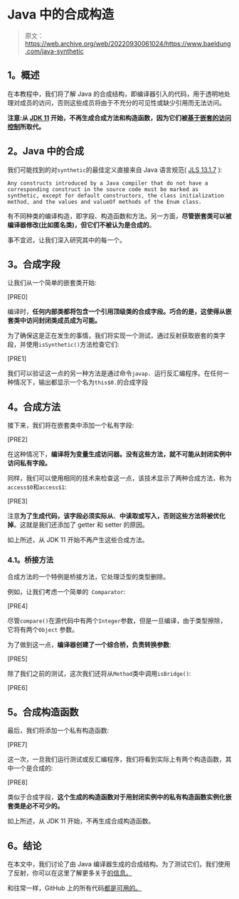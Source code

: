 # Java 中的合成构造

> 原文：<https://web.archive.org/web/20220930061024/https://www.baeldung.com/java-synthetic>

## **1。概述**

在本教程中，我们将了解 Java 的合成结构，即编译器引入的代码，用于透明地处理对成员的访问，否则这些成员将由于不充分的可见性或缺少引用而无法访问。

**注意:从 [JDK 11](https://web.archive.org/web/20221011132110/https://openjdk.java.net/jeps/181) 开始，不再生成合成方法和构造函数，因为它们被[基于嵌套的访问控制](/web/20221011132110/https://www.baeldung.com/java-nest-based-access-control)所取代。**

## **2。Java 中的合成**

我们可能找到的对`synthetic`的最佳定义直接来自 Java 语言规范( [JLS 13.1.7](https://web.archive.org/web/20221011132110/https://docs.oracle.com/javase/specs/jls/se8/html/jls-13.html) ):

`Any constructs introduced by a Java compiler that do not have a corresponding construct in the source code must be marked as synthetic, except for default constructors, the class initialization method, and the values and valueOf methods of the Enum class.`

有不同种类的编译构造，即字段、构造函数和方法。另一方面，**尽管嵌套类可以被编译器修改(比如匿名类)，但它们不被认为是合成的**。

事不宜迟，让我们深入研究其中的每一个。

## **3。合成字段**

让我们从一个简单的嵌套类开始:

[PRE0]

编译时，**任何内部类都将包含一个引用顶级类的合成字段。巧合的是，这使得从嵌套类中访问封闭类成员成为可能。**

为了确保这是正在发生的事情，我们将实现一个测试，通过反射获取嵌套的类字段，并使用`isSynthetic()`方法检查它们:

[PRE1]

我们可以验证这一点的另一种方法是通过命令`javap. `运行反汇编程序。在任何一种情况下，输出都显示一个名为`this$0.`的合成字段

## **4。合成方法**

接下来，我们将在嵌套类中添加一个私有字段:

[PRE2]

在这种情况下，**编译将为变量生成访问器。没有这些方法，就不可能从封闭实例中访问私有字段。**

同样，我们可以使用相同的技术来检查这一点，该技术显示了两种合成方法，称为`access$0`和`access$1`:

[PRE3]

注意**为了生成代码，该字段必须实际从**、**中读取或写入，否则这些方法将被优化掉**。这就是我们还添加了 getter 和 setter 的原因。

如上所述，从 JDK 11 开始不再产生这些合成方法。

### **4.1。桥接方法**

合成方法的一个特例是桥接方法，它处理泛型的类型删除。

例如，让我们考虑一个简单的` Comparator`:

[PRE4]

尽管`compare()`在源代码中有两个`Integer`参数，但是一旦编译，由于类型擦除，它将有两个`Object` 参数。

为了做到这一点，**编译器创建了一个综合桥，负责转换参数**:

[PRE5]

除了我们之前的测试，这次我们还将从`Method`类中调用`isBridge()`:

[PRE6]

## **5。合成构造函数**

最后，我们将添加一个私有构造函数:

[PRE7]

这一次，一旦我们运行测试或反汇编程序，我们将看到实际上有两个构造函数，其中一个是合成的:

[PRE8]

类似于合成字段，**这个生成的构造函数对于用封闭实例中的私有构造函数实例化嵌套类是必不可少的。**

如上所述，从 JDK 11 开始，不再生成合成构造函数。

## **6。结论**

在本文中，我们讨论了由 Java 编译器生成的合成结构。为了测试它们，我们使用了反射，你可以在这里了解更多关于[的信息。](/web/20221011132110/https://www.baeldung.com/java-reflection)

和往常一样，GitHub 上的所有代码[都是可用的。](https://web.archive.org/web/20221011132110/https://github.com/eugenp/tutorials/tree/master/core-java-modules/core-java-lang)